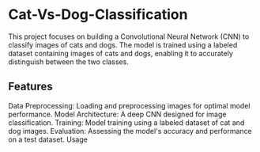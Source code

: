 # Cat-Vs-Dog-Classification

This project focuses on building a Convolutional Neural Network (CNN) to classify images of cats and dogs. The model is trained using a labeled dataset containing images of cats and dogs, enabling it to accurately distinguish between the two classes.

## Features
Data Preprocessing: Loading and preprocessing images for optimal model performance.
Model Architecture: A deep CNN designed for image classification.
Training: Model training using a labeled dataset of cat and dog images.
Evaluation: Assessing the model's accuracy and performance on a test dataset.
Usage
